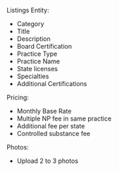 Listings Entity:
- Category
- Title
- Description
- Board Certification
- Practice Type
- Practice Name
- State licenses
- Specialties
- Additional Certifications

Pricing:
- Monthly Base Rate
- Multiple NP fee in same practice
- Additional fee per state
- Controlled substance fee

Photos:
- Upload 2 to 3 photos